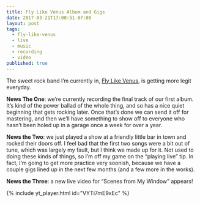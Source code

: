 ```yaml
---
title: Fly Like Venus Album and Gigs
date: 2017-03-21T17:00:51-07:00
layout: post
tags:
  - fly-like-venus
  - live
  - music
  - recording
  - video
published: true
---
```


The sweet rock band I&#8217;m currently in, [Fly Like Venus](http://flylikevenus.com), is getting more legit everyday.

<!--more-->

**News The One**: we&#8217;re currently recording the final track of our first album. It&#8217;s kind of the power ballad of the whole thing, and so has a nice quiet beginning that gets rocking later. Once that&#8217;s done we can send it off for mastering, and then we&#8217;ll have something to show off to everyone who hasn&#8217;t been holed up in a garage once a week for over a year.

**News the Two**: we just played a show at a friendly little bar in town and rocked their doors off. I feel bad that the first two songs were a bit out of tune, which was largely my fault, but I think we made up for it. Not used to doing these kinds of things, so I&#8217;m off my game on the &#8220;playing live&#8221; tip. In fact, I&#8217;m going to get more practice very soonish, because we have a couple gigs lined up in the next few months (and a few more in the works).

**News the Three**: a new live video for &#8220;Scenes from My Window&#8221; appears!

{% include yt_player.html id="VYTi7mE9xEc" %}
